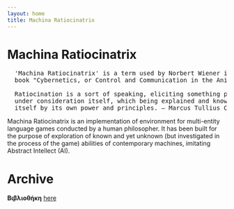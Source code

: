 ```yaml
---
layout: home
title: Machina Ratiocinatrix
---
```

# Machina Ratiocinatrix
<pre>
  'Machina Ratiocinatrix' is a term used by Norbert Wiener in the introduction to his 
  book "Cybernetics, or Control and Communication in the Animal and the Machine".

  Ratiocination is a sort of speaking, eliciting something probable from the fact 
  under consideration itself, which being explained and known of itself, confirms 
  itself by its own power and principles. — Marcus Tullius Cicero
</pre>

Machina Ratiocinatrix is an implementation of environment for multi-entity language games conducted by a human philosopher. It has been built for the purpose of exploration of known and yet unknown (but investigated in the process of the game) abilities of contemporary machines, imitating Abstract Intellect (AI).<br>

# Archive
**Βιβλιοθήκη** [here](https://github.com/bibliotheke)
